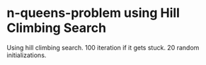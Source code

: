 # n-queens-problem using Hill Climbing Search

Using hill climbing search. 100 iteration if it gets stuck. 20 random initializations. 
